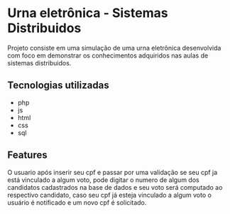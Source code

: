 # Urna eletrônica - Sistemas Distribuidos

Projeto consiste em uma simulação de uma urna eletrônica desenvolvida com foco em demonstrar os conhecimentos adquiridos nas aulas de sistemas distribuidos.

## Tecnologias utilizadas

- php
- js
- html
- css
- sql

## Features

O usuario após inserir seu cpf e passar por uma validação se seu cpf ja está vinculado a algum voto, pode digitar o numero de algum dos candidatos cadastrados na base de dados e seu voto será computado ao respectivo candidato, caso seu cpf já esteja vinculado a algum voto o usuário é notificado e um novo cpf é solicitado.
